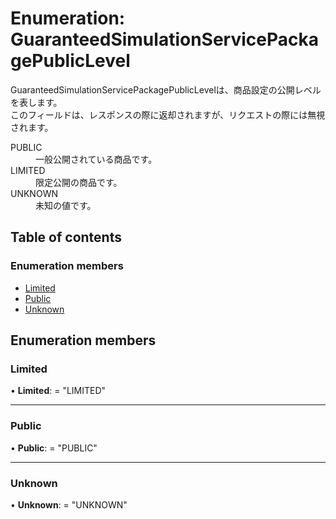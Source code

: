 # Enumeration: GuaranteedSimulationServicePackagePublicLevel


<div lang=\"ja\">   GuaranteedSimulationServicePackagePublicLevelは、商品設定の公開レベルを表します。<br>   このフィールドは、レスポンスの際に返却されますが、リクエストの際には無視されます。 </div>  <dl class=term>   <dt class=\"term__item\">PUBLIC</dt>   <dd class=\"term__desc\"><span lang=\"ja\">一般公開されている商品です。</span></dd>   <dt class=\"term__item\">LIMITED</dt>   <dd class=\"term__desc\"><span lang=\"ja\">限定公開の商品です。</span></dd>   <dt class=\"term__item\">UNKNOWN</dt>   <dd class=\"term__desc\"><span lang=\"ja\">未知の値です。</span></dd> </dl>

## Table of contents

### Enumeration members

- [Limited](guaranteedsimulationservicepackagepubliclevel.md#limited)
- [Public](guaranteedsimulationservicepackagepubliclevel.md#public)
- [Unknown](guaranteedsimulationservicepackagepubliclevel.md#unknown)

## Enumeration members

### Limited

• **Limited**: = "LIMITED"

___

### Public

• **Public**: = "PUBLIC"

___

### Unknown

• **Unknown**: = "UNKNOWN"
